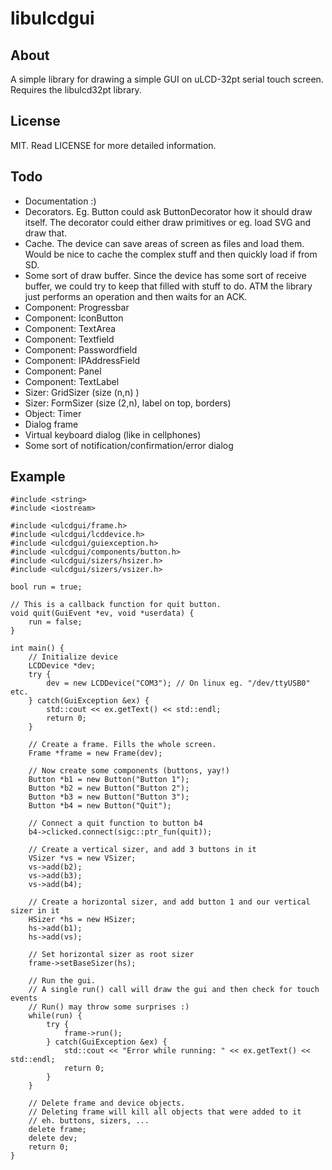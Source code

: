 libulcdgui
==========

About
-----
A simple library for drawing a simple GUI on uLCD-32pt serial touch screen.
Requires the libulcd32pt library.

License
-------
MIT. Read LICENSE for more detailed information.

Todo
----
* Documentation :)
* Decorators. Eg. Button could ask ButtonDecorator how it should draw itself. 
  The decorator could either draw primitives or eg. load SVG and draw that.
* Cache. The device can save areas of screen as files and load them. 
  Would be nice to cache the complex stuff and then quickly load if from SD.
* Some sort of draw buffer. Since the device has some sort of receive buffer, 
  we could try to keep that filled with stuff to do. ATM the library just 
  performs an operation and then waits for an ACK.
* Component: Progressbar
* Component: IconButton
* Component: TextArea
* Component: Textfield
* Component: Passwordfield
* Component: IPAddressField
* Component: Panel
* Component: TextLabel
* Sizer: GridSizer (size (n,n) )
* Sizer: FormSizer (size (2,n), label on top, borders)
* Object: Timer
* Dialog frame
* Virtual keyboard dialog (like in cellphones)
* Some sort of notification/confirmation/error dialog

Example
-------
    #include <string>
    #include <iostream>

    #include <ulcdgui/frame.h>
    #include <ulcdgui/lcddevice.h>
    #include <ulcdgui/guiexception.h>
    #include <ulcdgui/components/button.h>
    #include <ulcdgui/sizers/hsizer.h>
    #include <ulcdgui/sizers/vsizer.h>

    bool run = true;

    // This is a callback function for quit button.
    void quit(GuiEvent *ev, void *userdata) {
        run = false;
    }

    int main() {
        // Initialize device
        LCDDevice *dev;
        try {
            dev = new LCDDevice("COM3"); // On linux eg. "/dev/ttyUSB0" etc.
        } catch(GuiException &ex) {
            std::cout << ex.getText() << std::endl;
            return 0;
        }

        // Create a frame. Fills the whole screen.
        Frame *frame = new Frame(dev);

        // Now create some components (buttons, yay!)
        Button *b1 = new Button("Button 1");
        Button *b2 = new Button("Button 2");
        Button *b3 = new Button("Button 3");
        Button *b4 = new Button("Quit");

        // Connect a quit function to button b4
        b4->clicked.connect(sigc::ptr_fun(quit));

        // Create a vertical sizer, and add 3 buttons in it
        VSizer *vs = new VSizer;
        vs->add(b2);
        vs->add(b3);
        vs->add(b4);

        // Create a horizontal sizer, and add button 1 and our vertical sizer in it
        HSizer *hs = new HSizer;
        hs->add(b1);
        hs->add(vs);

        // Set horizontal sizer as root sizer
        frame->setBaseSizer(hs);

        // Run the gui.
        // A single run() call will draw the gui and then check for touch events
        // Run() may throw some surprises :)
        while(run) {
            try {
                frame->run();
            } catch(GuiException &ex) {
                std::cout << "Error while running: " << ex.getText() << std::endl;
                return 0;
            }
        }

        // Delete frame and device objects.
        // Deleting frame will kill all objects that were added to it
        // eh. buttons, sizers, ...
        delete frame;
        delete dev;
        return 0;
    }
